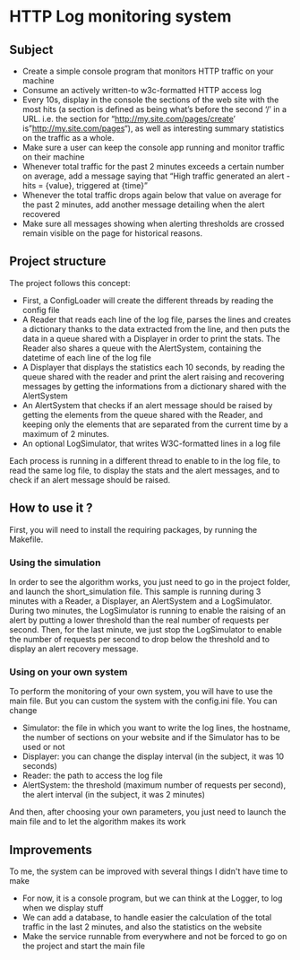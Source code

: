 HTTP Log monitoring system
==========================

Subject
-------

-   Create a simple console program that monitors HTTP traffic on your machine
-   Consume an actively written-to w3c-formatted HTTP access log
-   Every 10s, display in the console the sections of the web site with the most hits (a section is defined as being what’s before the second ‘/’ in a URL. i.e. the section for “<http://my.site.com/pages/create>’ is”<http://my.site.com/pages>“), as well as interesting summary statistics on the traffic as a whole.
-   Make sure a user can keep the console app running and monitor traffic on their machine
-   Whenever total traffic for the past 2 minutes exceeds a certain number on average, add a message saying that “High traffic generated an alert - hits = {value}, triggered at {time}”
-   Whenever the total traffic drops again below that value on average for the past 2 minutes, add another message detailing when the alert recovered
-   Make sure all messages showing when alerting thresholds are crossed remain visible on the page for historical reasons.

Project structure
-----------------

The project follows this concept:

-   First, a ConfigLoader will create the different threads by reading the config file
-   A Reader that reads each line of the log file, parses the lines and creates a dictionary thanks to the data extracted from the line, and then puts the data in a queue shared with a Displayer in order to print the stats. The Reader also shares a queue with the AlertSystem, containing the datetime of each line of the log file
-   A Displayer that displays the statistics each 10 seconds, by reading the queue shared with the reader and print the alert raising and recovering messages by getting the informations from a dictionary shared with the AlertSystem
-   An AlertSystem that checks if an alert message should be raised by getting the elements from the queue shared with the Reader, and keeping only the elements that are separated from the current time by a maximum of 2 minutes.
-   An optional LogSimulator, that writes W3C-formatted lines in a log file

Each process is running in a different thread to enable to in the log file, to read the same log file, to display the stats and the alert messages, and to check if an alert message should be raised.

How to use it ?
---------------

First, you will need to install the requiring packages, by running the Makefile.

### Using the simulation

In order to see the algorithm works, you just need to go in the project folder, and launch the short\_simulation file. This sample is running during 3 minutes with a Reader, a Displayer, an AlertSystem and a LogSimulator. During two minutes, the LogSimulator is running to enable the raising of an alert by putting a lower threshold than the real number of requests per second. Then, for the last minute, we just stop the LogSimulator to enable the number of requests per second to drop below the threshold and to display an alert recovery message.

### Using on your own system

To perform the monitoring of your own system, you will have to use the main file. But you can custom the system with the config.ini file. You can change
-   Simulator: the file in which you want to write the log lines, the hostname, the number of sections on your website and if the Simulator has to be used or not
-   Displayer: you can change the display interval (in the subject, it was 10 seconds)
-   Reader: the path to access the log file
-   AlertSystem: the threshold (maximum number of requests per second), the alert interval (in the subject, it was 2 minutes)

And then, after choosing your own parameters, you just need to launch the main file and to let the algorithm makes its work

Improvements
------------

To me, the system can be improved with several things I didn't have time to make
-   For now, it is a console program, but we can think at the Logger, to log when we display stuff
-   We can add a database, to handle easier the calculation of the total traffic in the last 2 minutes, and also the statistics on the website
-   Make the service runnable from everywhere and not be forced to go on the project and start the main file
